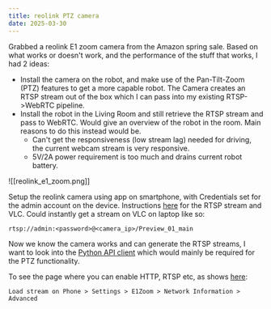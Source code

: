 ```yaml
---
title: reolink PTZ camera
date: 2025-03-30
---
```

Grabbed a reolink E1 zoom camera from the Amazon spring sale. Based on what works or doesn't work, and the performance of the stuff that works, I had 2 ideas:
<!--more-->
- Install the camera on the robot, and make use of the Pan-Tilt-Zoom (PTZ) features to get a more capable robot. The Camera creates an RTSP stream out of the box which I can pass into my existing RTSP->WebRTC pipeline.
- Install the robot in the Living Room and still retrieve the RTSP stream and pass to WebRTC. Would give an overview of the robot in the room. Main reasons to do this instead would be.
	- Can't get the responsiveness (low stream lag) needed for driving, the current webcam stream is very responsive.
	- 5V/2A power requirement is too much and drains current robot battery.

![[reolink_e1_zoom.png]]

Setup the reolink camera using app on smartphone, with Credentials set for the admin account on the device. Instructions [here](https://support.reolink.com/hc/en-us/articles/360007010473-How-to-Live-View-Reolink-Cameras-via-VLC-Media-Player/) for the RTSP stream and VLC. Could instantly get a stream on VLC on laptop like so:
```
rtsp://admin:<password>@<camera_ip>/Preview_01_main
```

Now we know the camera works and can generate the RTSP streams, I want to look into the [Python API client](https://github.com/ReolinkCameraAPI/reolinkapipy) which would mainly be required for the PTZ functionality.

To see the page where you can enable HTTP, RTSP etc, as shows [here](https://support.reolink.com/hc/en-us/articles/360003452893-How-to-Access-Reolink-Cameras-NVRs-Home-Hub-Locally-via-Web-Browsers/):
```
Load stream on Phone > Settings > E1Zoom > Network Information > Advanced
```

